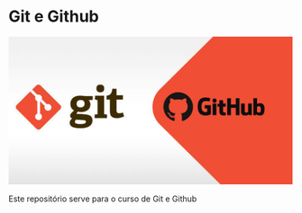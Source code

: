 # Git e Github

![Imagem com a logo das tecnologias](GitAndGithub.png)

Este repositório serve para o curso de Git e Github

